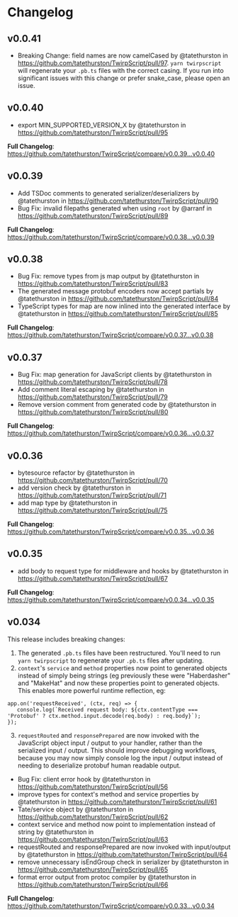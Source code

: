 # Changelog

## v0.0.41

- Breaking Change: field names are now camelCased by @tatethurston in https://github.com/tatethurston/TwirpScript/pull/97.
  `yarn twirpscript` will regenerate your `.pb.ts` files with the correct casing. If you run into significant issues with this change or prefer snake_case, please open an issue.

## v0.0.40

- export MIN_SUPPORTED_VERSION_X by @tatethurston in https://github.com/tatethurston/TwirpScript/pull/95

**Full Changelog**: https://github.com/tatethurston/TwirpScript/compare/v0.0.39...v0.0.40

## v0.0.39

- Add TSDoc comments to generated serializer/deserializers by @tatethurston in https://github.com/tatethurston/TwirpScript/pull/90
- Bug Fix: invalid filepaths generated when using `root` by @arranf in https://github.com/tatethurston/TwirpScript/pull/89

**Full Changelog**: https://github.com/tatethurston/TwirpScript/compare/v0.0.38...v0.0.39

## v0.0.38

- Bug Fix: remove types from js map output by @tatethurston in https://github.com/tatethurston/TwirpScript/pull/83
- The generated message protobuf encoders now accept partials by @tatethurston in https://github.com/tatethurston/TwirpScript/pull/84
- TypeScript types for map are now inlined into the generated interface by @tatethurston in https://github.com/tatethurston/TwirpScript/pull/85

**Full Changelog**: https://github.com/tatethurston/TwirpScript/compare/v0.0.37...v0.0.38

## v0.0.37

- Bug Fix: map generation for JavaScript clients by @tatethurston in https://github.com/tatethurston/TwirpScript/pull/78
- Add comment literal escaping by @tatethurston in https://github.com/tatethurston/TwirpScript/pull/79
- Remove version comment from generated code by @tatethurston in https://github.com/tatethurston/TwirpScript/pull/80

**Full Changelog**: https://github.com/tatethurston/TwirpScript/compare/v0.0.36...v0.0.37

## v0.0.36

- bytesource refactor by @tatethurston in https://github.com/tatethurston/TwirpScript/pull/70
- add version check by @tatethurston in https://github.com/tatethurston/TwirpScript/pull/71
- add map type by @tatethurston in https://github.com/tatethurston/TwirpScript/pull/75

**Full Changelog**: https://github.com/tatethurston/TwirpScript/compare/v0.0.35...v0.0.36

## v0.0.35

- add body to request type for middleware and hooks by @tatethurston in https://github.com/tatethurston/TwirpScript/pull/67

**Full Changelog**: https://github.com/tatethurston/TwirpScript/compare/v0.0.34...v0.0.35

## v0.034

This release includes breaking changes:

1. The generated `.pb.ts` files have been restructured. You'll need to run `yarn twirpscript` to regenerate your `.pb.ts` files after updating.
2. `context`'s `service` and `method` properties now point to generated objects instead of simply being strings (eg previously these were "Haberdasher" and "MakeHat" and now these properties point to generated objects. This enables more powerful runtime reflection, eg:

```
app.on('requestReceived', (ctx, req) => {
   console.log(`Received request body: ${ctx.contentType === 'Protobuf' ? ctx.method.input.decode(req.body) : req.body}`);
});
```

3. `requestRouted` and `responsePrepared` are now invoked with the JavaScript object input / output to your handler, rather than the serialized input / output. This should improve debugging workflows, because you may now simply console log the input / output instead of needing to deserialize protobuf human readable output.

- Bug Fix: client error hook by @tatethurston in https://github.com/tatethurston/TwirpScript/pull/56
- improve types for context's method and service properties by @tatethurston in https://github.com/tatethurston/TwirpScript/pull/61
- Tate/service object by @tatethurston in https://github.com/tatethurston/TwirpScript/pull/62
- context service and method now point to implementation instead of string by @tatethurston in https://github.com/tatethurston/TwirpScript/pull/63
- requestRouted and responsePrepared are now invoked with input/output by @tatethurston in https://github.com/tatethurston/TwirpScript/pull/64
- remove unnecessary isEndGroup check in serializer by @tatethurston in https://github.com/tatethurston/TwirpScript/pull/65
- format error output from protoc compiler by @tatethurston in https://github.com/tatethurston/TwirpScript/pull/66

**Full Changelog**: https://github.com/tatethurston/TwirpScript/compare/v0.0.33...v0.0.34
